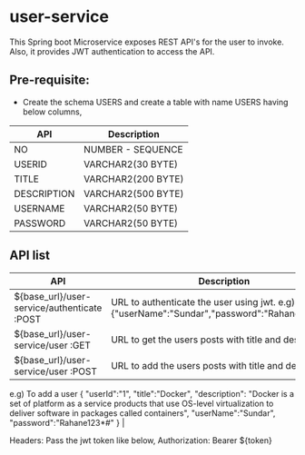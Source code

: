 # user-service
This Spring boot Microservice exposes REST API's for the user to invoke. Also, it provides JWT authentication to access the API.

## Pre-requisite:
* Create the schema USERS and create a table with name USERS having below columns,

| API | Description |
| ------ | ------ |
|NO|	NUMBER - SEQUENCE|
|USERID|	VARCHAR2(30 BYTE)
|TITLE|	VARCHAR2(200 BYTE)	
|DESCRIPTION|	VARCHAR2(500 BYTE)	
|USERNAME|	VARCHAR2(50 BYTE)
|PASSWORD|	VARCHAR2(50 BYTE)

## API list
| API | Description |
| ------ | ------ |
| ${base_url}/user-service/authenticate :POST | URL to authenticate the user using jwt. e.g) {"userName":"Sundar","password":"Rahane123*#"} |
| ${base_url}/user-service/user :GET  |  URL to get the users posts with title and description |
| ${base_url}/user-service/user :POST  |  URL to add the users posts with title and description. 
e.g) To add a user 
{
"userId":"1",
"title":"Docker",
"description": "Docker is a set of platform as a service products that use OS-level virtualization to deliver software in packages called containers",
"userName":"Sundar",
"password":"Rahane123*#"
} |

Headers:
Pass the jwt token like below,
Authorization: Bearer ${token}
